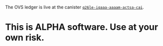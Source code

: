 The OVS ledger is live at the canister [`q26le-iqaaa-aaaam-actsa-cai`](https://dashboard.internetcomputer.org/canister/q26le-iqaaa-aaaam-actsa-cai).

# This is ALPHA software. Use at your own risk.